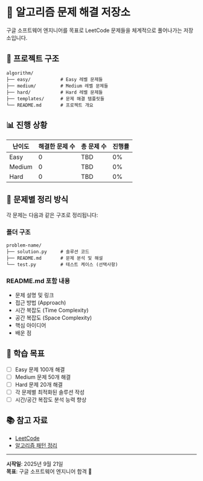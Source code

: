 # 🚀 알고리즘 문제 해결 저장소

구글 소프트웨어 엔지니어를 목표로 LeetCode 문제들을 체계적으로 풀어나가는 저장소입니다.

## 📁 프로젝트 구조

```
algorithm/
├── easy/           # Easy 레벨 문제들
├── medium/         # Medium 레벨 문제들  
├── hard/           # Hard 레벨 문제들
├── templates/      # 문제 해결 템플릿들
└── README.md       # 프로젝트 개요
```

## 📊 진행 상황

| 난이도 | 해결한 문제 수 | 총 문제 수 | 진행률 |
|--------|---------------|-----------|--------|
| Easy   | 0             | TBD       | 0%     |
| Medium | 0             | TBD       | 0%     |
| Hard   | 0             | TBD       | 0%     |

## 📝 문제별 정리 방식

각 문제는 다음과 같은 구조로 정리됩니다:

### 폴더 구조
```
problem-name/
├── solution.py     # 솔루션 코드
├── README.md       # 문제 분석 및 해설
└── test.py         # 테스트 케이스 (선택사항)
```

### README.md 포함 내용
- 문제 설명 및 링크
- 접근 방법 (Approach)
- 시간 복잡도 (Time Complexity)
- 공간 복잡도 (Space Complexity)
- 핵심 아이디어
- 배운 점

## 🎯 학습 목표

- [ ] Easy 문제 100개 해결
- [ ] Medium 문제 50개 해결  
- [ ] Hard 문제 20개 해결
- [ ] 각 문제별 최적화된 솔루션 작성
- [ ] 시간/공간 복잡도 분석 능력 향상

## 📚 참고 자료

- [LeetCode](https://leetcode.com/)
- [알고리즘 패턴 정리](./templates/)

---

**시작일**: 2025년 9월 21일  
**목표**: 구글 소프트웨어 엔지니어 합격 🎯
